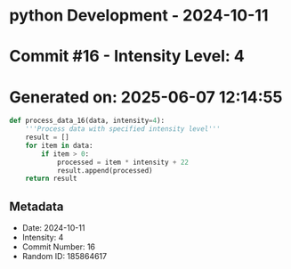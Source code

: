 ﻿# python Development - 2024-10-11
# Commit #16 - Intensity Level: 4
# Generated on: 2025-06-07 12:14:55
```python
def process_data_16(data, intensity=4):
    '''Process data with specified intensity level'''
    result = []
    for item in data:
        if item > 0:
            processed = item * intensity + 22
            result.append(processed)
    return result
```
## Metadata
- Date: 2024-10-11
- Intensity: 4
- Commit Number: 16
- Random ID: 185864617
